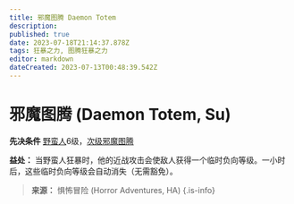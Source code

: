 ```yaml
---
title: 邪魔图腾 Daemon Totem
description: 
published: true
date: 2023-07-18T21:14:37.878Z
tags: 狂暴之力, 图腾狂暴之力
editor: markdown
dateCreated: 2023-07-13T00:48:39.542Z
---
```


# 邪魔图腾 (Daemon Totem, Su)

**先决条件** [野蛮人](/野蛮人)6级，[次级邪魔图腾](/狂暴之力/次级邪魔图腾)

**益处：** 当野蛮人狂暴时，他的近战攻击会使敌人获得一个临时负向等级。一小时后，这些临时负向等级会自动消失（无需豁免）。

> **来源：** 惧怖冒险 (Horror Adventures, HA)
{.is-info}